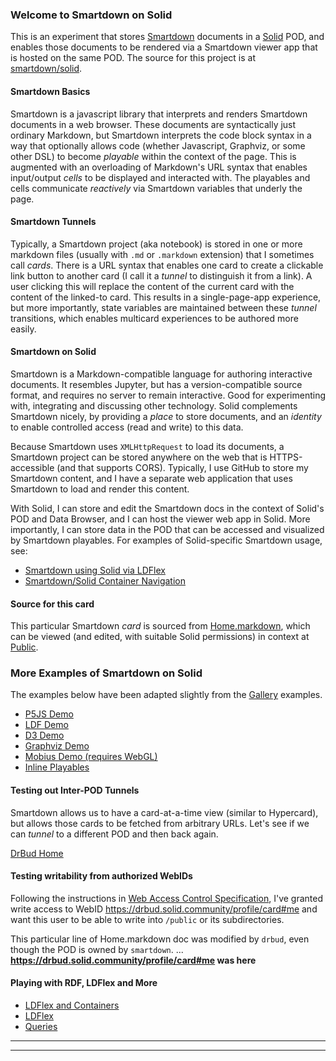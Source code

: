 ### Welcome to Smartdown on Solid

This is an experiment that stores [Smartdown](https://smartdown.io) documents in a [Solid](https://solid.github.io/information/) POD, and enables those documents to be rendered via a Smartdown viewer app that is hosted on the same POD. The source for this project is at [smartdown/solid](https://github.com/smartdown/solid).

#### Smartdown Basics

Smartdown is a javascript library that interprets and renders Smartdown documents in a web browser. These documents are syntactically just ordinary Markdown, but Smartdown interprets the code block syntax in a way that optionally allows code (whether Javascript, Graphviz, or some other DSL) to become *playable* within the context of the page. This is augmented with an overloading of Markdown's URL syntax that enables input/output *cells* to be displayed and interacted with. The playables and cells communicate *reactively* via Smartdown variables that underly the page.


#### Smartdown Tunnels

Typically, a Smartdown project (aka notebook) is stored in one or more markdown files (usually with `.md` or `.markdown` extension) that I sometimes call *cards*. There is a URL syntax that enables one card to create a clickable link button to another card (I call it a *tunnel* to distinguish it from a link). A user clicking this will replace the content of the current card with the content of the linked-to card. This results in a single-page-app experience, but more importantly, state variables are maintained between these *tunnel* transitions, which enables multicard experiences to be authored more easily.


#### Smartdown on Solid

Smartdown is a Markdown-compatible language for authoring interactive documents. It resembles Jupyter, but has a version-compatible source format, and requires no server to remain interactive. Good for experimenting with, integrating and discussing other technology. Solid complements Smartdown nicely, by providing a *place* to store documents, and an *identity* to enable controlled access (read and write) to this data.

Because Smartdown uses `XMLHttpRequest` to load its documents, a Smartdown project can be stored anywhere on the web that is HTTPS-accessible (and that supports CORS). Typically, I use GitHub to store my Smartdown content, and I have a separate web application that uses Smartdown to load and render this content.

With Solid, I can store and edit the Smartdown docs in the context of Solid's POD and Data Browser, and I can host the viewer web app in Solid. More importantly, I can store data in the POD that can be accessed and visualized by Smartdown playables. For examples of Solid-specific Smartdown usage, see:

- [Smartdown using Solid via LDFlex](:@/public/SolidLDFlex.markdown)
- [Smartdown/Solid Container Navigation](:@/public/SolidLDFlex.markdown)


#### Source for this card

This particular Smartdown *card* is sourced from [Home.markdown](https://smartdown.solid.community/public/Home.markdown), which can be viewed (and edited, with suitable Solid permissions) in context at [Public](https://smartdown.solid.community/public/).


### More Examples of Smartdown on Solid

The examples below have been adapted slightly from the [Gallery](https://smartdown.site) examples.

- [P5JS Demo](:@/public/P5JS.markdown)
- [LDF Demo](:@/public/LDF.markdown)
- [D3 Demo](:@/public/D3.markdown)
- [Graphviz Demo](:@/public/Graphviz.markdown)
- [Mobius Demo (requires WebGL)](:@/public/Mobius.markdown)
- [Inline Playables](:@/public/Inlines.markdown)


#### Testing out Inter-POD Tunnels

Smartdown allows us to have a card-at-a-time view (similar to Hypercard), but allows those cards to be fetched from arbitrary URLs. Let's see if we can *tunnel* to a different POD and then back again.

[DrBud Home](:@https://drbud.solid.community/public/Home.markdown)


#### Testing writability from authorized WebIDs

Following the instructions in [Web Access Control Specification](https://github.com/solid/web-access-control-spec), I've granted write access to WebID https://drbud.solid.community/profile/card#me and want this user to be able to write into `/public` or its subdirectories.

This particular line of Home.markdown doc was modified by `drbud`, even though the POD is owned by `smartdown`. ... **https://drbud.solid.community/profile/card#me was here**

#### Playing with RDF, LDFlex and More

- [LDFlex and Containers](:@/public/SolidLDFlexContainer.markdown)
- [LDFlex](:@/public/SolidLDFlex.markdown)
- [Queries](:@/public/SolidQueries.markdown)

---
---
